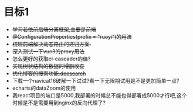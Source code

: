 # 目标1
- ~~学习若依前后端分离框架,主要是前端~~
- ~~@ConfigurationProperties(prefix = "ruoyi")的用法~~
- ~~梳理前端解决动态路由的递归方案.~~
- ~~深入测试一下vue3的proxy用法~~
- ~~怎么更好的获取el-cascader的值?~~
- ~~实现树状结构的数据的增删改查~~
- ~~优化博客的搜索功能.[docsearch](https://docsearch.algolia.com/)~~
- 下载一个navicat16破解一下试试?看一下无限期试用是不是更加简单一点?
- echarts的dataZoom的使用
- 我react项目的端口是5000,我部署的时候总不能也得部署成5000才行吧,这个时候是不是需要用到nginx的反向代理了?